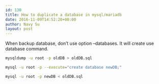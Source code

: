 ```yaml
---
id: 130
title: How to duplicate a database in mysql/mariadb
date: 2016-11-09T14:52:20+00:00
author: Navy Su
layout: post
---
```

When backup database, don&#8217;t use option &#8211;databases. It will create use database command.

~~~bash
mysqldump -u root -p oldDB > oldDB.sql

mysql -u root -p --execute="create database newDB;"

mysql -u root -p newDB < oldDB.sql
~~~